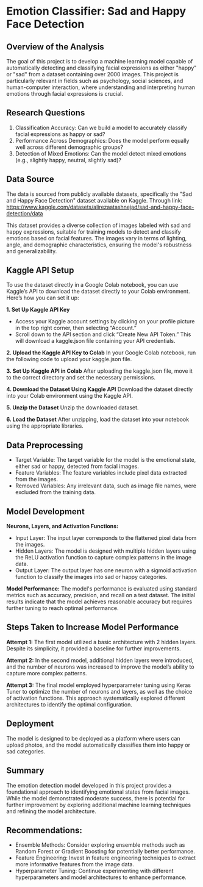 # Emotion Classifier: Sad and Happy Face Detection
## Overview of the Analysis
The goal of this project is to develop a machine learning model capable of automatically detecting and classifying facial expressions as either "happy" or "sad" from a dataset containing over 2000 images. This project is particularly relevant in fields such as psychology, social sciences, and human-computer interaction, where understanding and interpreting human emotions through facial expressions is crucial.

## Research Questions
1. Classification Accuracy: Can we build a model to accurately classify facial expressions as happy or sad?
2. Performance Across Demographics: Does the model perform equally well across different demographic groups?
3. Detection of Mixed Emotions: Can the model detect mixed emotions (e.g., slightly happy, neutral, slightly sad)?
   
## Data Source
The data is sourced from publicly available datasets, specifically the "Sad and Happy Face Detection" dataset available on Kaggle. 
Through link: https://www.kaggle.com/datasets/alirezaatashnejad/sad-and-happy-face-detection/data

This dataset provides a diverse collection of images labeled with sad and happy expressions, suitable for training models to detect and classify emotions based on facial features. The images vary in terms of lighting, angle, and demographic characteristics, ensuring the model's robustness and generalizability.

## Kaggle API Setup
To use the dataset directly in a Google Colab notebook, you can use Kaggle’s API to download the dataset directly to your Colab environment. Here’s how you can set it up:

**1. Set Up Kaggle API Key**
- Access your Kaggle account settings by clicking on your profile picture in the top right corner, then selecting “Account.”
- Scroll down to the API section and click “Create New API Token.” This will download a kaggle.json file containing your API credentials.
  
**2. Upload the Kaggle API Key to Colab**
In your Google Colab notebook, run the following code to upload your kaggle.json file.

**3. Set Up Kaggle API in Colab**
After uploading the kaggle.json file, move it to the correct directory and set the necessary permissions.

**4. Download the Dataset Using Kaggle API**
Download the dataset directly into your Colab environment using the Kaggle API.

**5. Unzip the Dataset**
Unzip the downloaded dataset.

**6. Load the Dataset**
After unzipping, load the dataset into your notebook using the appropriate libraries.

## Data Preprocessing
- Target Variable: The target variable for the model is the emotional state, either sad or happy, detected from facial images.
- Feature Variables: The feature variables include pixel data extracted from the images.
- Removed Variables: Any irrelevant data, such as image file names, were excluded from the training data.
  
## Model Development
**Neurons, Layers, and Activation Functions:**
- Input Layer: The input layer corresponds to the flattened pixel data from the images.
- Hidden Layers: The model is designed with multiple hidden layers using the ReLU activation function to capture complex patterns in the image data.
- Output Layer: The output layer has one neuron with a sigmoid activation function to classify the images into sad or happy categories.

**Model Performance:**
The model's performance is evaluated using standard metrics such as accuracy, precision, and recall on a test dataset. The initial results indicate that the model achieves reasonable accuracy but requires further tuning to reach optimal performance.

## Steps Taken to Increase Model Performance
**Attempt 1:**
The first model utilized a basic architecture with 2 hidden layers. Despite its simplicity, it provided a baseline for further improvements.

**Attempt 2:**
In the second model, additional hidden layers were introduced, and the number of neurons was increased to improve the model’s ability to capture more complex patterns.

**Attempt 3:**
The final model employed hyperparameter tuning using Keras Tuner to optimize the number of neurons and layers, as well as the choice of activation functions. This approach systematically explored different architectures to identify the optimal configuration.

## Deployment
The model is designed to be deployed as a platform where users can upload photos, and the model automatically classifies them into happy or sad categories.

## Summary
The emotion detection model developed in this project provides a foundational approach to identifying emotional states from facial images. While the model demonstrated moderate success, there is potential for further improvement by exploring additional machine learning techniques and refining the model architecture.

## Recommendations:
- Ensemble Methods: Consider exploring ensemble methods such as Random Forest or Gradient Boosting for potentially better performance.
- Feature Engineering: Invest in feature engineering techniques to extract more informative features from the image data.
- Hyperparameter Tuning: Continue experimenting with different hyperparameters and model architectures to enhance performance.


